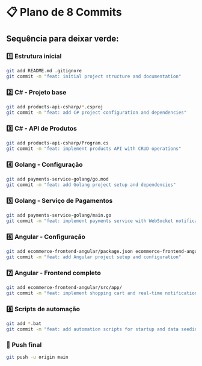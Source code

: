 # 📋 Plano de 8 Commits

## Sequência para deixar verde:

### 1️⃣ Estrutura inicial
```bash
git add README.md .gitignore
git commit -m "feat: initial project structure and documentation"
```

### 2️⃣ C# - Projeto base
```bash
git add products-api-csharp/*.csproj
git commit -m "feat: add C# project configuration and dependencies"
```

### 3️⃣ C# - API de Produtos
```bash
git add products-api-csharp/Program.cs
git commit -m "feat: implement products API with CRUD operations"
```

### 4️⃣ Golang - Configuração
```bash
git add payments-service-golang/go.mod
git commit -m "feat: add Golang project setup and dependencies"
```

### 5️⃣ Golang - Serviço de Pagamentos
```bash
git add payments-service-golang/main.go
git commit -m "feat: implement payments service with WebSocket notifications"
```

### 6️⃣ Angular - Configuração
```bash
git add ecommerce-frontend-angular/package.json ecommerce-frontend-angular/src/index.html ecommerce-frontend-angular/src/main.ts
git commit -m "feat: add Angular project setup and configuration"
```

### 7️⃣ Angular - Frontend completo
```bash
git add ecommerce-frontend-angular/src/app/
git commit -m "feat: implement shopping cart and real-time notifications UI"
```

### 8️⃣ Scripts de automação
```bash
git add *.bat
git commit -m "feat: add automation scripts for startup and data seeding"
```

### 🚀 Push final
```bash
git push -u origin main
```